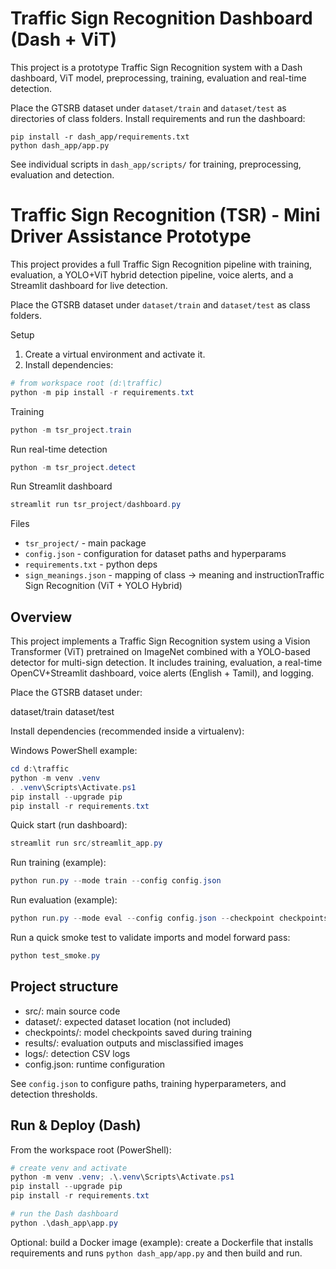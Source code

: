 # Traffic Sign Recognition Dashboard (Dash + ViT)

This project is a prototype Traffic Sign Recognition system with a Dash dashboard, ViT model, preprocessing, training, evaluation and real-time detection.

Place the GTSRB dataset under `dataset/train` and `dataset/test` as directories of class folders. Install requirements and run the dashboard:

```
pip install -r dash_app/requirements.txt
python dash_app/app.py
```

See individual scripts in `dash_app/scripts/` for training, preprocessing, evaluation and detection.
# Traffic Sign Recognition (TSR) - Mini Driver Assistance Prototype

This project provides a full Traffic Sign Recognition pipeline with training,
evaluation, a YOLO+ViT hybrid detection pipeline, voice alerts, and a Streamlit
dashboard for live detection.

Place the GTSRB dataset under `dataset/train` and `dataset/test` as class folders.

Setup

1. Create a virtual environment and activate it.
2. Install dependencies:

```powershell
# from workspace root (d:\traffic)
python -m pip install -r requirements.txt
```

Training

```powershell
python -m tsr_project.train
```

Run real-time detection

```powershell
python -m tsr_project.detect
```

Run Streamlit dashboard

```powershell
streamlit run tsr_project/dashboard.py
```

Files

- `tsr_project/` - main package
- `config.json` - configuration for dataset paths and hyperparams
- `requirements.txt` - python deps
- `sign_meanings.json` - mapping of class -> meaning and instructionTraffic Sign Recognition (ViT + YOLO Hybrid)

Overview
--------
This project implements a Traffic Sign Recognition system using a Vision Transformer (ViT) pretrained on ImageNet combined with a YOLO-based detector for multi-sign detection. It includes training, evaluation, a real-time OpenCV+Streamlit dashboard, voice alerts (English + Tamil), and logging.

Place the GTSRB dataset under:

  dataset/train
  dataset/test


Install dependencies (recommended inside a virtualenv):

Windows PowerShell example:

```powershell
cd d:\traffic
python -m venv .venv
. .venv\Scripts\Activate.ps1
pip install --upgrade pip
pip install -r requirements.txt
```

Quick start (run dashboard):

```powershell
streamlit run src/streamlit_app.py
```

Run training (example):

```powershell
python run.py --mode train --config config.json
```

Run evaluation (example):

```powershell
python run.py --mode eval --config config.json --checkpoint checkpoints/best.pt
```

Run a quick smoke test to validate imports and model forward pass:

```powershell
python test_smoke.py
```


Project structure
-----------------
- src/: main source code
- dataset/: expected dataset location (not included)
- checkpoints/: model checkpoints saved during training
- results/: evaluation outputs and misclassified images
- logs/: detection CSV logs
- config.json: runtime configuration

See `config.json` to configure paths, training hyperparameters, and detection thresholds.

Run & Deploy (Dash)
-------------------
From the workspace root (PowerShell):

```powershell
# create venv and activate
python -m venv .venv; .\.venv\Scripts\Activate.ps1
pip install --upgrade pip
pip install -r requirements.txt

# run the Dash dashboard
python .\dash_app\app.py
```

Optional: build a Docker image (example): create a Dockerfile that installs requirements and runs `python dash_app/app.py` and then build and run.
